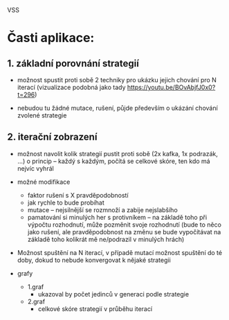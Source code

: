 VSS

# Časti aplikace:
## 1. základní porovnání strategií
- možnost spustit proti sobě 2 techniky pro ukázku jejich chování pro N iterací (vizualizace
podobná jako tady https://youtu.be/BOvAbjfJ0x0?t=296)


- nebudou tu žádné mutace, rušení, půjde především o ukázání chování zvolené strategie
## 2. iterační zobrazení
- možnost navolit kolik strategií pustit proti sobě (2x kafka, 1x podrazák, ...)
o princip – každý s každým, počítá se celkové skóre, ten kdo má nejvíc vyhrál


- možné modifikace
  - faktor rušení s X pravděpodobností
  - jak rychle to bude probíhat
  - mutace – nejsilnější se rozmnoží a zabije nejslabšího
  - pamatování si minulých her s protivníkem – na základě toho při výpočtu
rozhodnutí, může pozměnit svoje rozhodnutí (bude to něco jako rušení, ale
pravděpodobnost na změnu se bude vypočítávat na základě toho kolikrát mě
ne/podrazil v minulých hrách)


- Možnost spuštění na N iterací, v případě mutací možnost spuštění do té doby, dokud to
nebude konvergovat k nějaké strategii


- grafy
  - 1.graf
    - ukazoval by počet jedinců v generaci podle strategie
  - 2.graf
    - celkové skóre strategií v průběhu iterací
